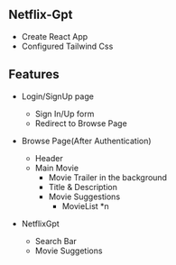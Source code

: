 ## Netflix-Gpt

- Create React App
- Configured Tailwind Css

## Features

- Login/SignUp page
  - Sign In/Up form
  - Redirect to Browse Page

- Browse Page(After Authentication)
  - Header
  - Main Movie
    - Movie Trailer in the background
    - Title & Description
    - Movie Suggestions
      - MovieList *n

- NetflixGpt
  - Search Bar
  - Movie Suggetions